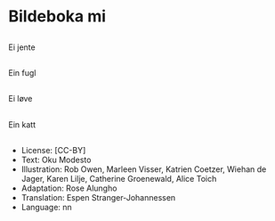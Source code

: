# Bildeboka mi

##
Ei jente

##
Ein fugl

##
Ei løve

##
Ein katt

##
* License: [CC-BY]
* Text: Oku Modesto
* Illustration: Rob Owen, Marleen Visser, Katrien Coetzer, Wiehan de Jager, Karen Lilje, Catherine Groenewald, Alice Toich
* Adaptation: Rose Alungho
* Translation: Espen Stranger-Johannessen
* Language: nn
